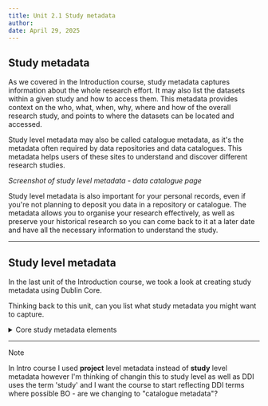 ```yaml
---
title: Unit 2.1 Study metadata
author: 
date: April 29, 2025
---
```


## Study metadata

As we covered in the Introduction course, study metadata captures information about the whole research effort. It may also list the datasets within a given study and how to access them. This metadata provides context on the who, what, when, why, where and how of the overall research study, and points to where the datasets can be located and accessed.

Study level metadata may also be called catalogue metadata, as it's the metadata often required by data repositories and data catalogues. This metadata helps users of these sites to understand and discover different research studies. 

_Screenshot of study level metadata - data catalogue page_

Study level metadata is also important for your personal records, even if you're not planning to deposit you data in a repository or catalogue. The metadata allows you to organise your research effectively, as well as preserve your historical research so you can come back to it at a later date and have all the necessary information to understand the study.

---

## Study level metadata

In the last unit of the Introduction course, we took a look at creating study metadata using Dublin Core.

Thinking back to this unit, can you list what study metadata you might want to capture.

<details>
<summary>Core study metadata elements</summary>
<p></p>

Below are some core metadata elements for study metadata. The elements marked with (R) should be considered required metadata that all studies complete. The elements marked with (O) are optional metadata that can be completed if relevant and necessary.

- **Title** (R)
  - the title of the research study
- **Creator** (R)
  - the creator of the data, this could be the PI of the study
- **Subject** (R)
  - e.g. keywords or topics
- **Description** (R)
  - e.g. an abstract or table of contents
- **Contributor** (O)
  - e.g. people or organisations who contributed to the research process
- **Date** (R)
  - e.g. the date range the research was conducted, the end date of the research etc.
- **Type** (R)
- **Format** (R)
  - the format that the data is stored in
- **Language** (R)
  - the language the data is stored in
- **Relation** (O)
  - any other publications or resources that are related to the study
- **Coverage** (R)
  - the geographical coverage of the research study as a whole

If you're working on a larger research study and you're planning to share your data, you may want to include more metadata elements, such as...

- **Funder** (O)
  - If the research study is recieving funding, the name of the organisations providing funding
- **Publisher** (O)
  - If the research study 
- **Access rights** (O)
  - If the (meta)data for the research study is shared online, you need to state the access rights to the data 
- **Identifier** (O)
  - If information about the research study and/or its data is available online, you should provide a DOI or PID to the online location

If you are depositing your data in a repository or catalogue, it is important to check the metadata requirements of those sites to ensure to capture any further metadata elements.

</details>

---

>[!NOTE]
>In Intro course I used **project** level metadata instead of **study** level metadata however I'm thinking of changin this to study level as well as DDI uses the term 'study' and I want the course to start reflecting DDI terms where possible
> BO - are we changing to "catalogue metadata"?
